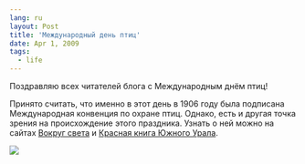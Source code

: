 ```yaml
---
lang: ru
layout: Post
title: 'Международный день птиц'
date: Apr 1, 2009
tags:
  - life
---
```


Поздравляю всех читателей блога с Международным днём птиц!

Принято считать, что именно в этот день в 1906 году была подписана Международная конвенция по охране птиц. Однако, есть и другая точка зрения на происхождение этого праздника. Узнать о ней можно на сайтах [Вокруг света](http://www.vokrugsveta.ru/telegraph/theory/280/ 'Вокруг света: Про птичьи разговоры') и [Красная книга Южного Урала](http://www.redbook.ru/article217.html 'Красная книга Южного Урала: Международный день птиц').

![](/images/blog/sapegin-artem-20d-2008-04-06-495-9514.jpg)
